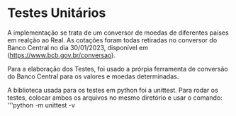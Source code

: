 # Testes Unitários
A implementação se trata de um conversor de moedas de diferentes países em realção ao Real. As cotações foram todas retiradas no conversor do Banco Central no dia 30/01/2023, disponível em (https://www.bcb.gov.br/conversao).

Para a elaboração dos Testes, foi usado a prórpia ferramenta de conversão do Banco Central para os valores e moedas determinadas.

A biblioteca usada para os testes em python foi a unittest. Para rodar os testes, colocar ambos os arquivos no mesmo diretório e usar o comando:
'''python -m unittest -v
